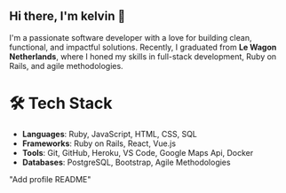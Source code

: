 ## Hi there, I'm kelvin 👋

I'm a passionate software developer with a love for building clean, functional, and impactful solutions. Recently, I graduated from **Le Wagon Netherlands**, where I honed my skills in full-stack development, Ruby on Rails, and agile methodologies.

# 🛠️ Tech Stack
- **Languages**: Ruby, JavaScript, HTML, CSS, SQL
- **Frameworks**: Ruby on Rails, React, Vue.js
- **Tools**: Git, GitHub, Heroku, VS Code, Google Maps Api, Docker
- **Databases**: PostgreSQL, Bootstrap, Agile Methodologies

<!--
**kelvinnyingi/kelvinnyingi** is a ✨ _special_ ✨ repository because its `README.md` (this file) appears on your GitHub profile.


🚀 Featured Projects
1️⃣ Easy-Swap (Ruby on Rails, React, Heroku)
🔹 A rental bike platform that allows users to seamlessly book bikes.
🔹 Integrated payment gateways and deployed with 99% uptime.
🔹 Built as a Single Page Application (SPA) with responsive UI.

2️⃣ Solo-Travel (Ruby on Rails, Google Maps API)
🌍 A safety-focused app connecting solo travelers.
📍 Integrated real-time location tracking via Google Maps API.
💡 Built with Agile methodologies and a collaborative team of 3 developers.

3️⃣ Fun-Disaster App (JavaScript, HTML, CSS)
🎉 A crowdsourced solution platform for everyday life disasters.
🏆 Winner of the "Most Creative Award" at a 100+ attendee event.
⚡ Built in under 24 hours with an international team.

Here are some ideas to get you started:

- 🔭 I’m currently working on ...
Here are some of the projects I’ve worked on:
- **[Rent a Pet](https://github.com/kelvinnyingi/rent-a-pet)**: A platform for pet lovers to rent pets.
- **[Watch List](https://github.com/kelvinnyingi/watch-list)**: A movie watchlist app built with Rails.

- 🌱 I’m currently learning ...
- Exploring advanced JavaScript concepts
- Diving deeper into DevOps and CI/CD pipelines

- 👯 I’m looking to collaborate on ...
- 🤔 I’m looking for help with ...
- 💬 Ask me about ...
- 📫 How to reach me: ...
lets connect!
LinkedIn: https://www.linkedin.com/in/kelvinnyingi/
Email: adikelvin1@gmail.com
      :nkelvin.nyingi@gmail.com
🌍 Portfolio (Coming Soon!)

- 😄 Pronouns: ...
HE/HIM
- ⚡ Fun fact: ...
I once built a "FUN-DISASTER" app in just 24hours during a hackathon!

-->"Add profile README"
